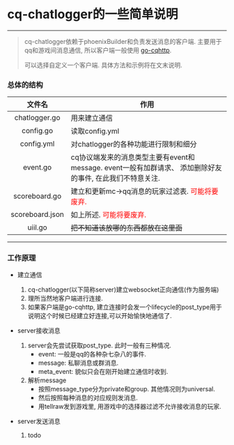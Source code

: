 cq-chatlogger的一些简单说明
========================

---
> cq-chatlogger依赖于phoenixBuilder和负责发送消息的客户端. 主要用于qq和游戏间消息通信, 所以客户端一般使用 [go-cqhttp].
>
> 可以选择自定义一个客户端. 具体方法和示例将在文末说明.

[go-cqhttp]: 请移步https://github.com/Mrs4s/go-cqhttp

### 总体的结构

| 文件名            | 作用                        |
| :------:         | ----                       |
| chatlogger.go    |用来建立通信
| config.go        | 读取config.yml
| config.yml       |对chatlogger的各种功能进行限制和细分
| event.go         |cq协议端发来的消息类型主要有event和message. event一般有加群请求、 添加删除好友的事件, 在此我们不特意关注.|
| scoreboard.go    |建立和更新mc->qq消息的玩家过滤表. <font color=red>可能将要废弃.</font>     |
| scoreboard.json  |如上所述. <font color=red>可能将要废弃.</font>        |
| uiil.go          |~~把不知道该放哪的东西都放在这里面~~            |

---

### 工作原理

+ 建立通信
    1. cq-chatlogger(以下简称server)建立websocket正向通信(作为服务端)
    2. 理所当然地客户端进行连接.
    3. 如果客户端是go-cqhttp, 建立连接时会发一个lifecycle的post_type用于说明这个时候已经建立好连接,可以开始愉快地通信了.

+ server接收消息
    1. server会先尝试获取post_type. 此时一般有三种情况.
        - event: 一般是qq的各种杂七杂八的事件.
        - message: 私聊消息或群消息.
        - meta_event: 貌似只会在刚开始建立通信时收到.
    2. 解析message
        - 按照message_type分为private和group. 其他情况则为universal.
        - 然后按照每种消息的对应规则发消息.
        - 用tellraw发到游戏里, 用游戏中的选择器过滤不允许接收消息的玩家.

+ server发送消息
    1. todo